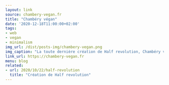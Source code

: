 ```yaml
---
layout: link
source: chambery-vegan.fr
title: "Chambéry végan"
date: '2020-12-18T11:00:00+02:00'
tags:
- web
- vegan
- minimalism
img_url: /dist/posts-img/chambery-vegan.png
img_caption: "La toute dernière création de Half revolution, Chambéry végan, un petit site qui recense les “spots” proposant des produits, des menus 100% végans."
link_url: https://chambery-vegan.fr
menu: blog
related:
- url: 2020/10/22/half-revolution
  title: "Création de Half revolution"
---
```

